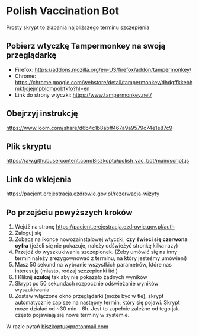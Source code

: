 # Polish Vaccination Bot
Prosty skrypt to złapania najbliższego terminu szczepienia

## Pobierz wtyczkę Tampermonkey na swoją przeglądarkę
- Firefox: https://addons.mozilla.org/en-US/firefox/addon/tampermonkey/
- Chrome: https://chrome.google.com/webstore/detail/tampermonkey/dhdgffkkebhmkfjojejmpbldmpobfkfo?hl=en
- Link do strony wtyczki: https://www.tampermonkey.net/

## Obejrzyj instrukcję 
https://www.loom.com/share/d6b4c1b8abff467a9a9579c74e1e87c9

## Plik skryptu
https://raw.githubusercontent.com/Biszkoptu/polish_vac_bot/main/script.js

## Link do wklejenia
https://pacjent.erejestracja.ezdrowie.gov.pl/rezerwacja-wizyty

## Po przejściu powyższych kroków

1. Wejdź na stronę https://pacjent.erejestracja.ezdrowie.gov.pl/auth
2. Zaloguj się
3. Zobacz na ikonce nowozainstalowej wtyczki, **czy świeci się czerwona cyfra** (jeżeli się nie pokazuje, należy odświeżyć stronkę kilka razy)
4. Przejdź do wyszkukiwania szczepionek. (Żeby umówić się na inny termin należy zrezygownować z terminu, na który jesteśmy umówieni)
5. Masz 50 sekund na wybranie wszystkich parametrów, które nas interesują (miasto, rodzaj szczepionki itd.)
6. ! Kliknij **szukaj** tak aby nie pokazało żadnych wyników
7. Skrypt po 50 sekundach rozpocznie odświeżanie wyników wyszukiwania
8. Zostaw włączone okno przeglądarki (może być w tle), skrypt automatycznie zapisze na następny termin, który się pojawi. Skrypt może działać od ~30 min - 6h. Jest to zupełnie zależne od tego jak często pojawiają się nowe terminy w systemie.

W razie pytań [biszkoptu@protonmail.com](mailto:biszkoptu@protonmail.com)

